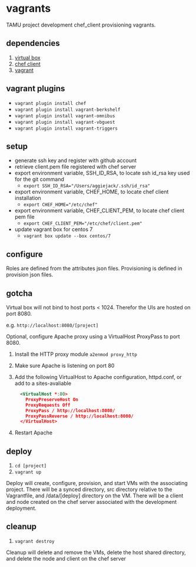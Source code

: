 # vagrants

TAMU project development chef_client provisioning vagrants.

## dependencies

1. [virtual box](https://www.virtualbox.org/wiki/Downloads)
2. [chef client](https://downloads.chef.io/chef)
3. [vagrant](https://www.vagrantup.com/downloads.html)

## vagrant plugins

- ```vagrant plugin install chef```
- ```vagrant plugin install vagrant-berkshelf```
- ```vagrant plugin install vagrant-omnibus```
- ```vagrant plugin install vagrant-vbguest```
- ```vagrant plugin install vagrant-triggers```

## setup

- generate ssh key and register with github account
- retrieve client.pem file registered with chef server
- export environment variable, SSH_ID_RSA, to locate ssh id_rsa key used for the git command
  - ```export SSH_ID_RSA="/Users/aggiejack/.ssh/id_rsa"```
- export environment variable, CHEF_HOME, to locate chef client installation
  - ```export CHEF_HOME="/etc/chef"```
- export environment variable, CHEF_CLIENT_PEM, to locate chef client pem file
  - ```export CHEF_CLIENT_PEM="/etc/chef/client.pem"```
- update vagrant box for centos 7
  - ```vagrant box update --box centos/7```

## configure

Roles are defined from the attributes json files. Provisioning is defined in provision json files.

## gotcha

Virtual box will not bind to host ports < 1024. Therefor the UIs are hosted on port 8080.

  e.g. ```http://localhost:8080/[project]```

Optional, configure Apache proxy using a VirtualHost ProxyPass to port 8080.

1. Install the HTTP proxy module ```a2enmod proxy_http```
2. Make sure Apache is listening on port 80
3. Add the following VirtualHost to Apache configuration, httpd.conf, or add to a sites-avaliable
    <br />
    ```xml
      <VirtualHost *:80>
        ProxyPreserveHost On
        ProxyRequests Off
        ProxyPass / http://localhost:8080/
        ProxyPassReverse / http://localhost:8080/
      </VirtualHost>
    ```

4. Restart Apache

## deploy

1. ```cd [project]```
2. ```vagrant up```

Deploy will create, configure, provision, and start VMs with the associating project. There will be a synced directory, src directory relative to the Vagrantfile, and /data/[deploy] directory on the VM. There will be a client and node created on the chef server associated with the development deployment.

## cleanup

1. ```vagrant destroy```

Cleanup will delete and remove the VMs, delete the host shared directory, and delete the node and client on the chef server
